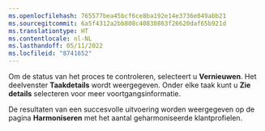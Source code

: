 ```yaml
---
ms.openlocfilehash: 765577bea45bcf6ce8ba192e14e3736e049abb21
ms.sourcegitcommit: 6a5f4312a2bb808c40830863f26620daf65b921d
ms.translationtype: HT
ms.contentlocale: nl-NL
ms.lasthandoff: 05/11/2022
ms.locfileid: "8741652"
---
```

Om de status van het proces te controleren, selecteert u **Vernieuwen**. Het deelvenster **Taakdetails** wordt weergegeven. Onder elke taak kunt u **Zie details** selecteren voor meer voortgangsinformatie.

De resultaten van een succesvolle uitvoering worden weergegeven op de pagina **Harmoniseren** met het aantal geharmoniseerde klantprofielen.
